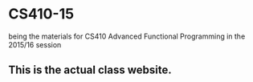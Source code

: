 # CS410-15
being the materials for CS410 Advanced Functional Programming in the 2015/16 session

## This is the actual class website.
